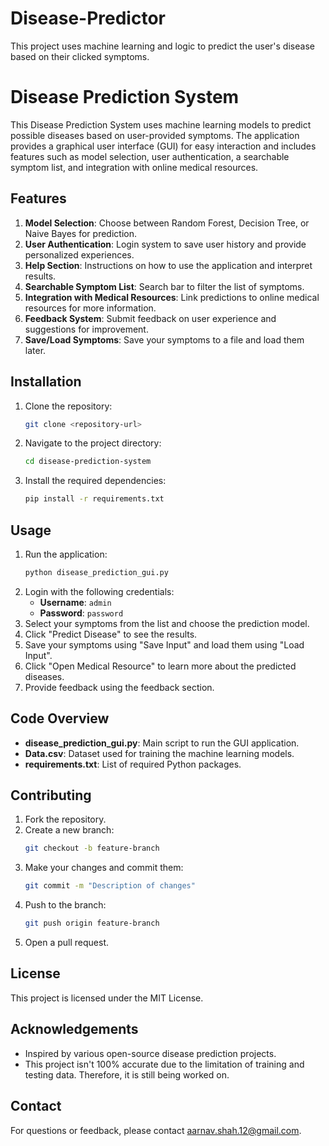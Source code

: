 # Disease-Predictor
This project uses machine learning and logic to predict the user's disease based on their clicked symptoms.

# Disease Prediction System

This Disease Prediction System uses machine learning models to predict possible diseases based on user-provided symptoms. The application provides a graphical user interface (GUI) for easy interaction and includes features such as model selection, user authentication, a searchable symptom list, and integration with online medical resources.

## Features

1. **Model Selection**: Choose between Random Forest, Decision Tree, or Naive Bayes for prediction.
2. **User Authentication**: Login system to save user history and provide personalized experiences.
3. **Help Section**: Instructions on how to use the application and interpret results.
4. **Searchable Symptom List**: Search bar to filter the list of symptoms.
5. **Integration with Medical Resources**: Link predictions to online medical resources for more information.
6. **Feedback System**: Submit feedback on user experience and suggestions for improvement.
7. **Save/Load Symptoms**: Save your symptoms to a file and load them later.

## Installation

1. Clone the repository:
    ```bash
    git clone <repository-url>
    ```
2. Navigate to the project directory:
    ```bash
    cd disease-prediction-system
    ```
3. Install the required dependencies:
    ```bash
    pip install -r requirements.txt
    ```

## Usage

1. Run the application:
    ```bash
    python disease_prediction_gui.py
    ```
2. Login with the following credentials:
    - **Username**: `admin`
    - **Password**: `password`
3. Select your symptoms from the list and choose the prediction model.
4. Click "Predict Disease" to see the results.
5. Save your symptoms using "Save Input" and load them using "Load Input".
6. Click "Open Medical Resource" to learn more about the predicted diseases.
7. Provide feedback using the feedback section.

## Code Overview

- **disease_prediction_gui.py**: Main script to run the GUI application.
- **Data.csv**: Dataset used for training the machine learning models.
- **requirements.txt**: List of required Python packages.

## Contributing

1. Fork the repository.
2. Create a new branch:
    ```bash
    git checkout -b feature-branch
    ```
3. Make your changes and commit them:
    ```bash
    git commit -m "Description of changes"
    ```
4. Push to the branch:
    ```bash
    git push origin feature-branch
    ```
5. Open a pull request.

## License

This project is licensed under the MIT License.

## Acknowledgements

- Inspired by various open-source disease prediction projects.
- This project isn't 100% accurate due to the limitation of training and testing data. Therefore, it is still being worked on.

## Contact

For questions or feedback, please contact aarnav.shah.12@gmail.com.

